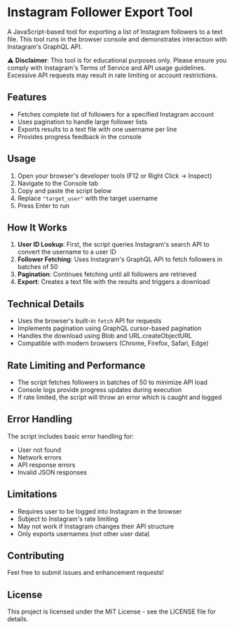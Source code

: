 # Instagram Follower Export Tool

A JavaScript-based tool for exporting a list of Instagram followers to a text file. This tool runs in the browser console and demonstrates interaction with Instagram's GraphQL API.

⚠️ **Disclaimer**: This tool is for educational purposes only. Please ensure you comply with Instagram's Terms of Service and API usage guidelines. Excessive API requests may result in rate limiting or account restrictions.

## Features

- Fetches complete list of followers for a specified Instagram account
- Uses pagination to handle large follower lists
- Exports results to a text file with one username per line
- Provides progress feedback in the console

## Usage

1. Open your browser's developer tools (F12 or Right Click -> Inspect)
2. Navigate to the Console tab
3. Copy and paste the script below
4. Replace `"target_user"` with the target username
5. Press Enter to run

## How It Works

1. **User ID Lookup**: First, the script queries Instagram's search API to convert the username to a user ID
2. **Follower Fetching**: Uses Instagram's GraphQL API to fetch followers in batches of 50
3. **Pagination**: Continues fetching until all followers are retrieved
4. **Export**: Creates a text file with the results and triggers a download

## Technical Details

- Uses the browser's built-in `fetch` API for requests
- Implements pagination using GraphQL cursor-based pagination
- Handles the download using Blob and URL.createObjectURL
- Compatible with modern browsers (Chrome, Firefox, Safari, Edge)

## Rate Limiting and Performance

- The script fetches followers in batches of 50 to minimize API load
- Console logs provide progress updates during execution
- If rate limited, the script will throw an error which is caught and logged

## Error Handling

The script includes basic error handling for:
- User not found
- Network errors
- API response errors
- Invalid JSON responses

## Limitations

- Requires user to be logged into Instagram in the browser
- Subject to Instagram's rate limiting
- May not work if Instagram changes their API structure
- Only exports usernames (not other user data)

## Contributing

Feel free to submit issues and enhancement requests!

## License

This project is licensed under the MIT License - see the LICENSE file for details.
